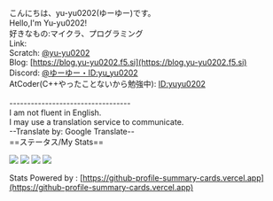 こんにちは、yu-yu0202(ゆーゆー)です。<br>
Hello,I'm Yu-yu0202!<br>
好きなもの:マイクラ、プログラミング<br>
Link:<br>
Scratch: [@yu-yu0202](https://scratch.mit.edu/users/yu-yu0202)<br>
Blog: [https://blog.yu-yu0202.f5.si](https://blog.yu-yu0202.f5.si)<br>
Discord: [@ゆーゆー・ID:yu_yu0202](https://discord.com/users/1264130543008612426)<br>
AtCoder(C++やったことないから勉強中): [ID:yuyu0202](https://atcoder.jp/users/yuyu0202)<br>
<br>
\----------------------------------<br>
I am not fluent in English.<br>
I may use a translation service to communicate.<br>
--Translate by: Google Translate--<br>
==ステータス/My Stats==

![](http://github-profile-summary-cards.vercel.app/api/cards/profile-details?username=Yu-yu0202&theme=ayu_mirage)
![](http://github-profile-summary-cards.vercel.app/api/cards/repos-per-language?username=Yu-yu0202&theme=ayu_mirage)
![](http://github-profile-summary-cards.vercel.app/api/cards/most-commit-language?username=Yu-yu0202&theme=ayu_mirage)
![](http://github-profile-summary-cards.vercel.app/api/cards/stats?username=Yu-yu0202&theme=ayu_mirage)

Stats Powered by : [https://github-profile-summary-cards.vercel.app](https://github-profile-summary-cards.vercel.app)
